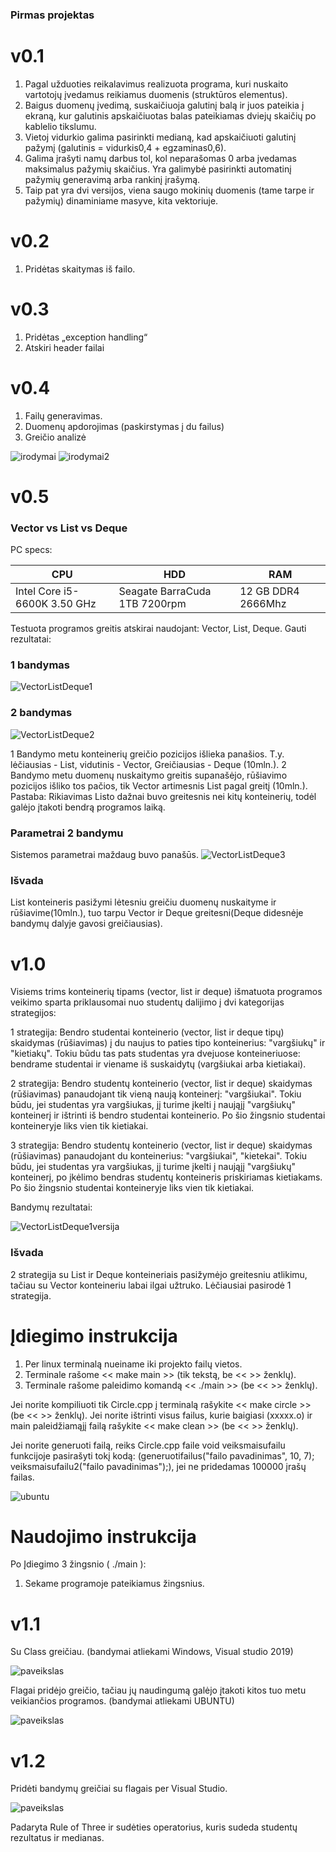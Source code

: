 
### Pirmas projektas 

# v0.1 #
1. Pagal užduoties reikalavimus realizuota programa, kuri nuskaito vartotojų įvedamus reikiamus duomenis (struktūros elementus). 
2. Baigus duomenų įvedimą, suskaičiuoja galutinį balą ir juos pateikia į ekraną, kur galutinis apskaičiuotas balas pateikiamas dviejų skaičių po kablelio tikslumu. 
3. Vietoj vidurkio galima pasirinkti medianą, kad apskaičiuoti galutinį pažymį (galutinis = vidurkis0,4 + egzaminas0,6). 
4. Galima įrašyti namų darbus tol, kol neparašomas 0 arba įvedamas maksimalus pažymių skaičius. Yra galimybė pasirinkti automatinį pažymių generavimą arba rankinį įrašymą. 
5. Taip pat yra dvi versijos, viena saugo mokinių duomenis (tame tarpe ir pažymių) dinaminiame masyve, kita vektoriuje.
    
# v0.2 #

1. Pridėtas skaitymas iš failo.

# v0.3 #

1. Pridėtas „exception handling“
2. Atskiri header failai

# v0.4 #

1. Failų generavimas.
2. Duomenų apdorojimas (paskirstymas į du failus)
3. Greičio analizė

![irodymai](https://user-images.githubusercontent.com/92160605/159172288-2f21b626-b2d3-4611-ab93-0c51ac8d016f.png)
![irodymai2](https://user-images.githubusercontent.com/92160605/159172290-fa7dc32f-3177-423e-87a1-94c72b994a5a.png)

# v0.5 #

### Vector vs List vs Deque ###

PC specs:

|  CPU |  HDD |  RAM|
|---|---|---|
| Intel Core i5-6600K 3.50 GHz  | Seagate BarraCuda 1TB 7200rpm | 12 GB DDR4 2666Mhz  |

Testuota programos greitis atskirai naudojant: Vector, List, Deque.
Gauti rezultatai:

### 1 bandymas ###
![VectorListDeque1](https://user-images.githubusercontent.com/92160605/160690477-ac960d0c-336e-4076-b183-a448f2735686.png)

### 2 bandymas ###
![VectorListDeque2](https://user-images.githubusercontent.com/92160605/160690498-152e6466-ace7-4e76-9803-56ffd0822c74.png)

1 Bandymo metu konteinerių greičio pozicijos išlieka panašios. T.y. lėčiausias - List, vidutinis - Vector, Greičiausias - Deque (10mln.). 
2 Bandymo metu duomenų nuskaitymo greitis supanašėjo, rūšiavimo pozicijos išliko tos pačios, tik Vector artimesnis List pagal greitį (10mln.). 
Pastaba: Rikiavimas Listo dažnai buvo greitesnis nei kitų konteinerių, todėl galėjo įtakoti bendrą programos laiką.

### Parametrai 2 bandymu ###

Sistemos parametrai maždaug buvo panašūs.
![VectorListDeque3](https://user-images.githubusercontent.com/92160605/160690587-ad291cae-799b-4e5e-83ac-f04a9613f5e0.png)


### Išvada ###

List konteineris pasižymi lėtesniu greičiu duomenų nuskaityme ir rūšiavime(10mln.), tuo tarpu Vector ir Deque greitesni(Deque didesnėje bandymų dalyje gavosi greičiausias).

# v1.0 #

Visiems trims konteinerių tipams (vector, list ir deque) išmatuota programos veikimo sparta priklausomai nuo studentų dalijimo į dvi kategorijas strategijos:

1 strategija: Bendro studentai konteinerio (vector, list ir deque tipų) skaidymas (rūšiavimas) į du naujus to paties tipo konteinerius: "vargšiukų" ir "kietiakų". Tokiu būdu tas pats studentas yra dvejuose konteineriuose: bendrame studentai ir viename iš suskaidytų (vargšiukai arba kietiakai).

2 strategija: Bendro studentų konteinerio (vector, list ir deque) skaidymas (rūšiavimas) panaudojant tik vieną naują konteinerį: "vargšiukai". Tokiu būdu, jei studentas yra vargšiukas, jį turime įkelti į naująjį "vargšiukų" konteinerį ir ištrinti iš bendro studentai konteinerio. Po šio žingsnio studentai konteineryje liks vien tik kietiakai.

3 strategija: Bendro studentų konteinerio (vector, list ir deque) skaidymas (rūšiavimas) panaudojant du konteinerius: "vargšiukai", "kietekai". Tokiu būdu, jei studentas yra vargšiukas, jį turime įkelti į naująjį "vargšiukų" konteinerį, po įkėlimo bendras studentų konteineris priskiriamas kietiakams. Po šio žingsnio studentai konteineryje liks vien tik kietiakai.

Bandymų rezultatai:

![VectorListDeque1versija](https://user-images.githubusercontent.com/92160605/163723303-8eb9508f-62f7-4b26-89a9-0a167ac54483.png)

### Išvada ###

2 strategija su List ir Deque konteineriais pasižymėjo greitesniu atlikimu, tačiau su Vector konteineriu labai ilgai užtruko. Lėčiausiai pasirodė 1 strategija.

# Įdiegimo instrukcija #

1. Per linux terminalą nueiname iki projekto failų vietos.
2. Terminale rašome << make main >> (tik tekstą, be << >> ženklų).
3. Terminale rašome paleidimo komandą << ./main >> (be << >> ženklų).

Jei norite kompiliuoti tik Circle.cpp į terminalą rašykite << make circle >> (be << >> ženklų).
Jei norite ištrinti visus failus, kurie baigiasi (xxxxx.o) ir main paleidžiamąjį failą rašykite << make clean >> (be << >> ženklų).

Jei norite generuoti failą, reiks Circle.cpp faile void veiksmaisufailu funkcijoje pasirašyti tokį kodą: (generuotifailus("failo pavadinimas", 10, 7); veiksmaisufailu2("failo pavadinimas");), jei ne pridedamas 100000 įrašų failas.

![ubuntu](https://user-images.githubusercontent.com/92160605/163725742-0d1186ed-5072-452c-bc7f-defa6239a213.png)


# Naudojimo instrukcija #

Po Įdiegimo 3 žingsnio ( ./main ):

1. Sekame programoje pateikiamus žingsnius.


# v1.1 #

Su Class greičiau. (bandymai atliekami Windows, Visual studio 2019)

![paveikslas](https://user-images.githubusercontent.com/92160605/166116134-f3f9b684-2cc5-4715-a79a-c6371d3704e4.png)

Flagai pridėjo greičio, tačiau jų naudingumą galėjo įtakoti kitos tuo metu veikiančios programos. (bandymai atliekami UBUNTU)

![paveikslas](https://user-images.githubusercontent.com/92160605/166116149-7e63bf65-ee5c-4be6-894b-d4000f0e555e.png)


# v1.2 #

Pridėti bandymų greičiai su flagais per Visual Studio.

![paveikslas](https://user-images.githubusercontent.com/92160605/167283289-71a438a6-9a7c-4e7b-87ba-8cca706b4d56.png)

Padaryta Rule of Three ir sudėties operatorius, kuris sudeda studentų rezultatus ir medianas.

